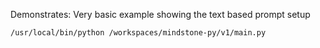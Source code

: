 Demonstrates: Very basic example showing the text based prompt setup

```sh
/usr/local/bin/python /workspaces/mindstone-py/v1/main.py
```